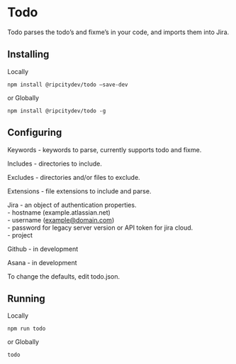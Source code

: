 # Todo
Todo parses the todo’s and fixme’s in your code, and imports them into Jira.

## Installing

Locally
```
npm install @ripcitydev/todo —save-dev
```
or Globally
```
npm install @ripcitydev/todo -g
```

## Configuring

Keywords - keywords to parse, currently supports todo and fixme.

Includes - directories to include.

Excludes - directories and/or files to exclude.

Extensions - file extensions to include and parse.

Jira - an object of authentication properties.<br />
     - hostname (example.atlassian.net)<br />
     - username (example@domain.com)<br />
     - password for legacy server version or API token for jira cloud.<br />
     - project

Github - in development

Asana - in development

To change the defaults, edit todo.json.

## Running

Locally
```
npm run todo
```
or Globally
```
todo
```